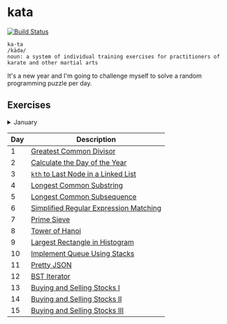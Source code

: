 # kata

[![Build Status](https://travis-ci.org/uncompiled/kata.svg?branch=master)](https://travis-ci.org/uncompiled/kata)

```
ka·ta
/kädə/
noun: a system of individual training exercises for practitioners of karate and other martial arts
```

It's a new year and I'm going to challenge myself to solve a random programming
puzzle per day.

## Exercises

<details>
<summary>January</summary>

| Day | Description                                                               |
| ----| ------------------------------------------------------------------------- |
| 1   | [Traverse a matrix in spiral order](arrays/spiralOrderMatrix)             |
| 2   | [Look-and-say sequence](strings/lookAndSay)                               |
| 3   | [Longest increasing subsequence](strings/longestIncreasingSubsequence)    |
| 4   | [Levenshtein distance](strings/levenshteinDistance)                       |
| 5   | [Generate permutations](recursion/permutations)                           |
| 6   | [Generate power set](arrays/powerset)                                     |
| 7   | [Memoize pure functions](utils/memoize)                                   |
| 8   | [Brace matching](strings/braceMatching)                                   |
| 9   | [Pascal's triangle](recursion/pascalTriangle)                             |
| 10  | [Run length encoding](strings/runLengthEncoding)                          |
| 11  | [Convolution (zip)](utils/zip)                                            |
| 12  | [Phone number mnemonics](recursion/phoneMnemonics)                        |
| 13  | [Linked List](utils/linkedList)                                           |
| 14  | [LRU Cache](utils/lruCache)                                               |
| 15  | [Light Bulbs](greedy/lightBulbs)                                          |
| 16  | [Reverse Polish Notation](stacks/rpn)                                     |
| 17  | [Min Stack](stacks/minStack)                                              |
| 18  | [Binary Search Tree](utils/binaryTree)                                    |
| 19  | [Height of Binary Tree](utils/binaryTree)                                 |
| 20  | [Identical Binary Trees](utils/binaryTree)                                |
| 21  | [Check Whether Tree is Balanced](utils/binaryTree)                        |
| 22  | [DiffK](arrays/diffk)                                                     |
| 23  | [Maximum Sum Subarray](arrays/maxSumSubarray)                             |
| 24  | [Sort By Color](arrays/sortByColor)                                       |
| 25  | [Permutation Palindrome](strings/permutationPalindrome)                   |
| 26  | [Graph](utils/graph)                                                      |
| 27  | [Breadth-First Search](utils/graph)                                       |
| 28  | [Depth-First Search](utils/graph)                                         |
| 29  | [Single Number](arrays/singleNumber)                                      |
| 30  | [Count Bits](math/countBits)                                              |
| 31  | [Detect Cycle](linkedLists/detectCycle)                                   |
</details>


| Day | Description                                                               |
| ----| ------------------------------------------------------------------------- |
| 1   | [Greatest Common Divisor](math/gcd)                                       |
| 2   | [Calculate the Day of the Year](dates/dayOfYear)                          |
| 3   | [`kth` to Last Node in a Linked List](linkedLists/kthToLastNode)          |
| 4   | [Longest Common Substring](strings/longestCommonSubstring)                |
| 5   | [Longest Common Subsequence](strings/longestCommonSubsequence)            |
| 6   | [Simplified Regular Expression Matching](strings/reMatch)                 |
| 7   | [Prime Sieve](math/primeNumbers)                                          |
| 8   | [Tower of Hanoi](recursion/towerOfHanoi)                                  |
| 9   | [Largest Rectangle in Histogram](stacks/largestRectangleInHistogram)      |
| 10  | [Implement Queue Using Stacks](stacks/queueStack)                         |
| 11  | [Pretty JSON](strings/prettyJSON)                                         |
| 12  | [BST Iterator](trees/iterator)                                            |
| 13  | [Buying and Selling Stocks I](arrays/sellingStocksI)                      |
| 14  | [Buying and Selling Stocks II](arrays/sellingStocksII)                    |
| 15  | [Buying and Selling Stocks III](arrays/sellingStocksIII)                  |

